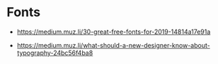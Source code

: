 # Fonts

- https://medium.muz.li/30-great-free-fonts-for-2019-14814a17e91a

- https://medium.muz.li/what-should-a-new-designer-know-about-typography-24bc56f4ba8 
